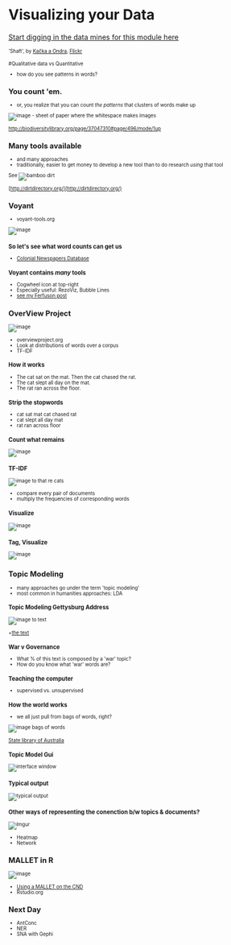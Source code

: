 # Visualizing your Data


[Start digging in the data mines for this module here](https://github.com/hist3907b-winter2015/module4-holes)

<small><small>'Shaft', by [Kačka a Ondra](https://www.flickr.com/photos/14548166@N03/), [Flickr](https://www.flickr.com/photos/14548166@N03/4687041921/in/photolist-89bjgB-JKAoz-YAA11-YAvoo-9ETqED-byG16U-9rVJXU-9rVGU7-9rVGjw-9rVHtq-9rSKUt-9rVFAJ-o1A5F3-ebnFcx-76obyM-do1Joq-5Pm4Eb-6jw6QT-7d9eqA-fFPwRD-85GG8p-eahux-d4Aaxj-8pt9DT-m6QW8Y-fgQ9BL-7U4b6g-5JUN3F-6hbbGA-7AQdw5-omxKJh-5cRAAE-ebnFeH-Eb8ZV-o1yRKy-nJcpRq-4if229-6NbpGV-jJhhN-2CM7N6-ebnFhT-47JYou-d9LaWU-7ximkQ-8pmJfn-8ppVeE-8i5WKX-6UTV59-47ELxX-6UTU2A)


#Qualitative data vs Quantitative
+ how do you see patterns in words?


## You count 'em.
+ or, you realize that you can count _the patterns_ that clusters of words make up

![image - sheet of paper where the whitespace makes images](https://farm8.staticflickr.com/7295/14076926384_9f313680d4.jpg)

http://biodiversitylibrary.org/page/37047310#page/496/mode/1up


## Many tools available
+ and many approaches
+ traditionally, easier to get money to develop a new tool than to do research _using_ that tool

See ![bamboo dirt](http://dirtdirectory.org/sites/default/files/dirt.png)

[http://dirtdirectory.org/](http://dirtdirectory.org/)



## Voyant
+ voyant-tools.org

![image](http://docs.voyant-tools.org/files/2011/12/voyant-loading1.png)


### So let's see what word counts can get us
+ [Colonial Newspapers Database](http://voyant-tools.org/?corpus=colonial-newspapers&stopList=stop.en.taporware.txt)


### Voyant contains *many* tools
+ Cogwheel icon at top-right
+ Especially useful: RezoViz, Bubble Lines 
+ [see my Ferfuson post](http://electricarchaeology.ca/2014/11/26/text-analysis-of-the-grand-jury-documents/)



## OverView Project
![image](https://www.overviewproject.org/assets/images/logo-large.png)

+ overviewproject.org
+ Look at distributions of words over a corpus
+ TF-IDF


### How it works

+ The cat sat on the mat. Then the cat chased the rat.
+ The cat slept all day on the mat.
+ The rat ran across the floor.


### Strip the stopwords

+ cat sat mat cat chased rat
+ cat slept all day mat
+ rat ran across floor


### Count what remains

![image](http://overview.ap.org/wp-content/uploads/2013/04/Word-frequency-table.png)


### TF-IDF
![image to that re cats](http://overview.ap.org/wp-content/uploads/2013/04/Document-similarity-scores.png)

+ compare every pair of documents
+ multiply the frequencies of corresponding words


### Visualize
![image](http://overview.ap.org/wp-content/uploads/2013/04/Similar-documents.png)


### Tag, Visualize
![image](http://overview.ap.org/wp-content/uploads/2013/04/Screen-Shot-2013-12-03-at-7.33.58-AM-1024x750.png)



## Topic Modeling
+ many approaches go under the term 'topic modeling'
+ most common in humanities approaches: LDA


### Topic Modeling Gettysburg Address
![image to text](http://www.themacroscope.org/wp-content/uploads/2013/08/gettysburg-markup-300x136.png)

+[the text](http://en.wikipedia.org/wiki/Gettysburg_Address)


### War v Governance
+ What % of this text is composed by a 'war' topic?
+ How do you know what 'war' words are?


### Teaching the computer
+ supervised vs. unsupervised


### How the world works
+ we all just pull from bags of words, right?

![image bags of words](https://farm3.staticflickr.com/2447/3924708785_dcf2c00269_m.jpg)

[State library of Australia](http://images.slsa.sa.gov.au/searcy/17/PRG280_1_17_716.htm)


### Topic Model Gui
![interface window](http://i109.photobucket.com/albums/n44/arunbg/topic_modeling_tool/inputfile_screen.png)


### Typical output

![typical output](http://i109.photobucket.com/albums/n44/arunbg/topic_modeling_tool/alltopics_screen.png )


### Other ways of representing the conenction b/w topics & documents?

![Imgur](http://i.imgur.com/7a65yxb.png)

+ Heatmap
+ Network



## MALLET in R
![image](http://mallet.cs.umass.edu/logo3.png)

+ [Using a MALLET on the CND](http://hist3907b-winter2015.github.io/module4-holes/tm-CND.html)
+ Rstudio.org



## Next Day
+ AntConc
+ NER
+ SNA with Gephi
